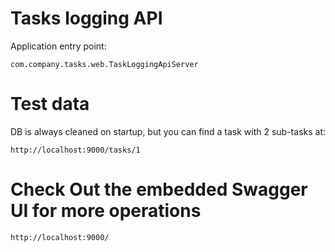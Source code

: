 # Tasks logging API

Application entry point:
```
com.company.tasks.web.TaskLoggingApiServer
```

# Test data
DB is always cleaned on startup, but you can find a task with 2 sub-tasks at:
```
http://localhost:9000/tasks/1
```

# Check Out the embedded Swagger UI for more operations
```
http://localhost:9000/
```